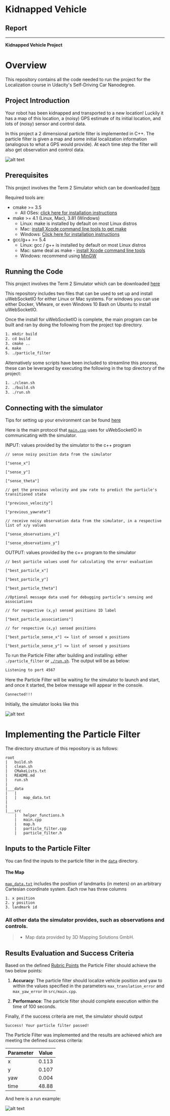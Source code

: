 [//]: # (Image References)

[simulator]: ./output_images/simulator.png "Simulator"
[simulation]: ./output_images/simulation.gif "Simulation"
[flowchart]: ./output_images/flowchart.png "Flowchart"

# **Kidnapped Vehicle** 

## Report

---

**Kidnapped Vehicle Project**
# Overview
This repository contains all the code needed to run the project for the Localization course in Udacity's Self-Driving Car Nanodegree.

## Project Introduction
Your robot has been kidnapped and transported to a new location! Luckily it has a map of this location, a (noisy) GPS estimate of its initial location, and lots of (noisy) sensor and control data.

In this project a 2 dimensional particle filter is implemented in C++. The particle filter is given a map and some initial localization information (analogous to what a GPS would provide). At each time step the filter will also get observation and control data.

![alt text][flowchart]

## Prerequisites

This project involves the Term 2 Simulator which can be downloaded [here](https://github.com/udacity/self-driving-car-sim/releases)

Required tools are:
* cmake >= 3.5
  * All OSes: [click here for installation instructions](https://cmake.org/install/)
* make >= 4.1 (Linux, Mac), 3.81 (Windows)
  * Linux: make is installed by default on most Linux distros
  * Mac: [install Xcode command line tools to get make](https://developer.apple.com/xcode/features/)
  * Windows: [Click here for installation instructions](http://gnuwin32.sourceforge.net/packages/make.htm)
* gcc/g++ >= 5.4
  * Linux: gcc / g++ is installed by default on most Linux distros
  * Mac: same deal as make - [install Xcode command line tools](https://developer.apple.com/xcode/features/)
  * Windows: recommend using [MinGW](http://www.mingw.org/)
  
## Running the Code
This project involves the Term 2 Simulator which can be downloaded [here](https://github.com/udacity/self-driving-car-sim/releases)

This repository includes two files that can be used to set up and install uWebSocketIO for either Linux or Mac systems. For windows you can use either Docker, VMware, or even Windows 10 Bash on Ubuntu to install uWebSocketIO.

Once the install for uWebSocketIO is complete, the main program can be built and ran by doing the following from the project top directory.
```sh
1. mkdir build
2. cd build
3. cmake ..
4. make
5. ./particle_filter
```
Alternatively some scripts have been included to streamline this process, these can be leveraged by executing the following in the top directory of the project:
```sh
1. ./clean.sh
2. ./build.sh
3. ./run.sh
```
## Connecting with the simulator
Tips for setting up your environment can be found [here](https://classroom.udacity.com/nanodegrees/nd013/parts/40f38239-66b6-46ec-ae68-03afd8a601c8/modules/0949fca6-b379-42af-a919-ee50aa304e6a/lessons/f758c44c-5e40-4e01-93b5-1a82aa4e044f/concepts/23d376c7-0195-4276-bdf0-e02f1f3c665d)

Here is the main protocol that [`main.cpp`](https://github.com/mhusseinsh/CarND-Kidnapped-Vehicle-Project/blob/master/src/main.cpp) uses for uWebSocketIO in communicating with the simulator.

INPUT: values provided by the simulator to the c++ program
```
// sense noisy position data from the simulator

["sense_x"]

["sense_y"]

["sense_theta"]

// get the previous velocity and yaw rate to predict the particle's transitioned state

["previous_velocity"]

["previous_yawrate"]

// receive noisy observation data from the simulator, in a respective list of x/y values

["sense_observations_x"]

["sense_observations_y"]
```

OUTPUT: values provided by the c++ program to the simulator
```
// best particle values used for calculating the error evaluation

["best_particle_x"]

["best_particle_y"]

["best_particle_theta"]

//Optional message data used for debugging particle's sensing and associations

// for respective (x,y) sensed positions ID label

["best_particle_associations"]

// for respective (x,y) sensed positions

["best_particle_sense_x"] <= list of sensed x positions

["best_particle_sense_y"] <= list of sensed y positions
```

To run the Particle Filter after building and installing: either `./particle_filter` or [`./run.sh`](https://github.com/mhusseinsh/CarND-Kidnapped-Vehicle-Project/blob/master/run.sh). The output will be as below:
```sh
Listening to port 4567
```
Here the Particle Filter will be waiting for the simulator to launch and start, and once it started, the below message will appear in the console.
```sh
Connected!!!
```
Initially, the simulator looks like this

![alt text][simulator]

# Implementing the Particle Filter
The directory structure of this repository is as follows:

```
root
|   build.sh
|   clean.sh
|   CMakeLists.txt
|   README.md
|   run.sh
|
|___data
|   |   
|   |   map_data.txt
|   
|   
|___src
    |   helper_functions.h
    |   main.cpp
    |   map.h
    |   particle_filter.cpp
    |   particle_filter.h
```

## Inputs to the Particle Filter
You can find the inputs to the particle filter in the [`data`](https://github.com/mhusseinsh/CarND-Kidnapped-Vehicle-Project/tree/master/data) directory.

#### The Map
[`map_data.txt`](https://github.com/mhusseinsh/CarND-Kidnapped-Vehicle-Project/blob/master/data/map_data.txt) includes the position of landmarks (in meters) on an arbitrary Cartesian coordinate system. Each row has three columns
```
1. x position
2. y position
3. landmark id
```
### All other data the simulator provides, such as observations and controls.

> * Map data provided by 3D Mapping Solutions GmbH.

## Results Evaluation and Success Criteria
Based on the defined [Rubric Points](https://review.udacity.com/#!/rubrics/747/view) the Particle Filter should achieve the two below points:

1. **Accuracy**: The particle filter should localize vehicle position and yaw to within the values specified in the parameters `max_translation_error` and `max_yaw_error` in `src/main.cpp`.

2. **Performance**: The particle filter should complete execution within the time of 100 seconds.

Finally, if the success criteria are met, the simulator should output
```
Success! Your particle filter passed!
```
The Particle Filter was implemented and the results are achieved which are meeting the defined success criteria:

| Parameter | Value |
|------|-----------|
| x  |  0.113   |
| y  |  0.107   |
| yaw  |  0.004   |
| time  |  48.88   |

And here is a run example:

![alt text][simulation]

